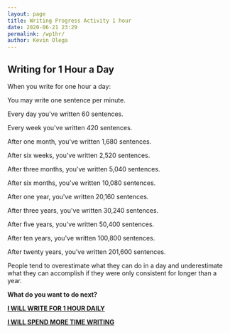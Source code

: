 ```yaml
--- 
layout: page
title: Writing Progress Activity 1 hour
date: 2020-06-21 23:29
permalink: /wp1hr/ 
author: Kevin Olega 
--- 
```

## Writing for 1 Hour a Day

When you write for one hour a day:

You may write one sentence per minute.

Every day you've written 60 sentences.

Every week you've written 420 sentences.

After one month, you've written 1,680 sentences.

After six weeks, you've written 2,520 sentences.

After three months, you've written 5,040 sentences.

After six months, you've written 10,080 sentences.

After one year, you've written 20,160 sentences.

After three years, you've written 30,240 sentences.

After five years, you've written 50,400 sentences.

After ten years, you've written 100,800 sentences.

After twenty years, you've written 201,600 sentences.

People tend to overestimate what they can do in a day and underestimate what they can accomplish if they were only consistent for longer than a year.


**What do you want to do next?**

**[I WILL WRITE FOR 1 HOUR DAILY](https://callcentertrainingtips.com/wphend/)**

**[I WILL SPEND MORE TIME WRITING](https://callcentertrainingtips.com/wph/)**